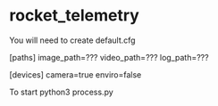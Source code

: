 # rocket_telemetry

You will need to create default.cfg

[paths]
image_path=???
video_path=???
log_path=???

[devices]
camera=true
enviro=false

To start
python3 process.py
